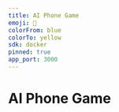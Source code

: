 ```yaml
---
title: AI Phone Game
emoji: 🤙
colorFrom: blue
colorTo: yellow
sdk: docker
pinned: true
app_port: 3000
---
```


# AI Phone Game
